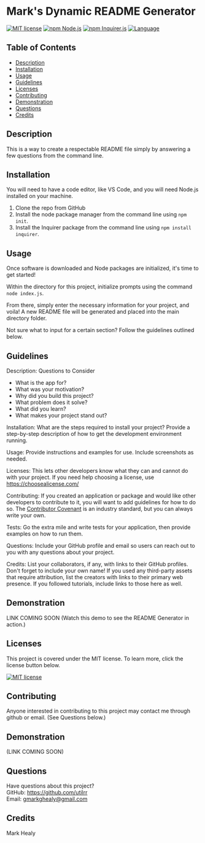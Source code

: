 # Mark's Dynamic README Generator

  [![MIT license](https://img.shields.io/badge/License-MIT-blue.svg)](https://lbesson.mit-license.org/)
  [![npm Node.js](https://img.shields.io/badge/npm-Node.js-green.svg)](https://nodejs.org/en/)
	[![npm Inquirer.js](https://img.shields.io/badge/npm-Inquirer.js-orange.svg)](https://www.npmjs.com/package/inquirer)
  [![Language](https://img.shields.io/badge/JavaScript-yellow.svg)](https://developer.oracle.com/javascript/)
 
 ## Table of Contents
  * [Description](#description)
  * [Installation](#installation)
  * [Usage](#usage)
  * [Guidelines](#guidelines)
  * [Licenses](#licenses)
  * [Contributing](#contributing)
  * [Demonstration](#demonstration)
  * [Questions](#questions)
  * [Credits](#credits)
  
  ## Description
  This is a way to create a respectable README file simply by answering a few questions from the command line.
  
  ## Installation
  You will need to have a code editor, like VS Code, and you will need Node.js installed on your machine.
  
  1. Clone the repo from GitHub 
  2. Install the node package manager from the command line using `npm init`. 
  3. Install the Inquirer package from the command line using `npm install inquirer`.
  
  ## Usage
  Once software is downloaded and Node packages are initialized, it's time to get started!

  Within the directory for this project, initialize prompts using the command `node index.js`.

  From there, simply enter the necessary information for your project, and voila! A new README file will be generated and placed into     the main directory folder.

  Not sure what to input for a certain section? Follow the guidelines outlined below.
  
  ## Guidelines
  Description: Questions to Consider

  * What is the app for?
  * What was your motivation?
  * Why did you build this project?
  * What problem does it solve?
  * What did you learn?
  * What makes your project stand out?
  
  Installation: What are the steps required to install your project? Provide a step-by-step description of how to get the development environment running.
  
  Usage: Provide instructions and examples for use. Include screenshots as needed.

  Licenses: This lets other developers know what they can and cannot do with your project. If you need help choosing a license, use https://choosealicense.com/

  Contributing: If you created an application or package and would like other developers to contribute to it, you will want to add guidelines for how to do so. The [Contributor Covenant](https://www.contributor-covenant.org/) is an industry standard, but you can always write your own.

  Tests: Go the extra mile and write tests for your application, then provide examples on how to run them.

  Questions: Include your GitHub profile and email so users can reach out to you with any questions about your project.

  Credits: List your collaborators, if any, with links to their GitHub profiles. Don't forget to include your own name!
  If you used any third-party assets that require attribution, list the creators with links to their primary web presence.
  If you followed tutorials, include links to those here as well.
 
  ## Demonstration
  LINK COMING SOON (Watch this demo to see the README Generator in action.)
  
  ## Licenses
  This project is covered under the MIT license. To learn more, click the license button below.
  
  [![MIT license](https://img.shields.io/badge/License-MIT-blue.svg)](https://lbesson.mit-license.org/)
  
  ## Contributing
  Anyone interested in contributing to this project may contact me through github or email.
  (See Questions below.)
  
  ## Demonstration
  (LINK COMING SOON)
  
  ## Questions
  Have questions about this project?  
  GitHub: https://github.com/utilrr  
  Email: gmarkghealy@gmail.com
  
  ## Credits
  Mark Healy



